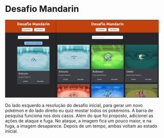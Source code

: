 # Desafio Mandarin

<img src="./public/overview.png" alt="overview do Projeto" max-width="500"/>

Do lado esquerdo a resolução do desafio inicial, para gerar um novo pokémon e do lado direito eu quiz mostar todos os pokémons.
A barra de pesquisa funciona nos dois casos.
Além do que foi proposto, adicionei as ações de ataque e fuga. No ataque, a imagem fica um pouco maior, e na fuga, a imagem desaparece. Depois de um tempo, ambas voltam ao estado inicial.



